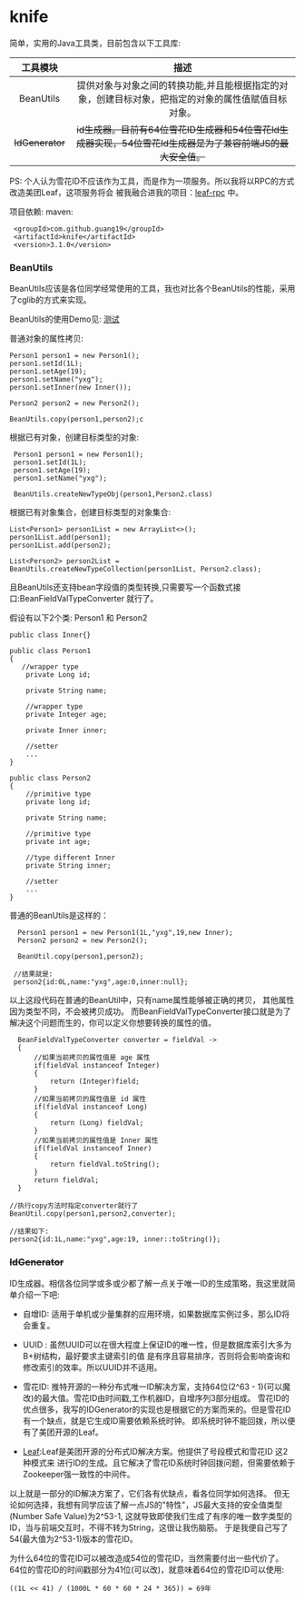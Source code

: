 # knife

简单，实用的Java工具类，目前包含以下工具库:
 
|    工具模块       |      描述         |
| :---:            |     :----:       |
| BeanUtils        | 提供对象与对象之间的转换功能,并且能根据指定的对象，创建目标对象，把指定的对象的属性值赋值目标对象。|
| ~~IdGenerator~~  | ~~id生成器。目前有64位雪花ID生成器和54位雪花Id生成器实现，54位雪花Id生成器是为了兼容前端JS的最大安全值。~~ |

PS: 个人认为雪花ID不应该作为工具，而是作为一项服务。所以我将以RPC的方式改造美团Leaf，这项服务将会
被我融合进我的项目：[leaf-rpc](https://github.com/guang19/leaf-rpc) 中。

项目依赖:
maven:
````text
 <groupId>com.github.guang19</groupId>
 <artifactId>knife</artifactId>
 <version>3.1.0</version>
````

### BeanUtils

BeanUtils应该是各位同学经常使用的工具，我也对比各个BeanUtils的性能，采用了cglib的方式来实现。

BeanUtils的使用Demo见: [测试](https://github.com/guang19/knife/blob/master/src/test/java/com/github/guang19/knife/BeanUtilTest.java)

普通对象的属性拷贝:

````text
Person1 person1 = new Person1();
person1.setId(1L);
person1.setAge(19);
person1.setName("yxg");
person1.setInner(new Inner());

Person2 person2 = new Person2();

BeanUtils.copy(person1,person2);c
````

根据已有对象，创建目标类型的对象:

````text
 Person1 person1 = new Person1();
 person1.setId(1L);
 person1.setAge(19);
 person1.setName("yxg");

 BeanUtils.createNewTypeObj(person1,Person2.class)
````

根据已有对象集合，创建目标类型的对象集合:

````text
List<Person1> person1List = new ArrayList<>();
person1List.add(person1);
person1List.add(person2);

List<Person2> person2List = BeanUtils.createNewTypeCollection(person1List, Person2.class);
````

且BeanUtils还支持bean字段值的类型转换,只需要写一个函数式接口:BeanFieldValTypeConverter 就行了。

假设有以下2个类: Person1 和 Person2

````text
public class Inner{}
     
public class Person1
{
   //wrapper type
    private Long id;
     
    private String name;
     
    //wrapper type
    private Integer age;
     
    private Inner inner;
     
    //setter
    ...
}
     
public class Person2
{
    //primitive type
    private long id;
     
    private String name;
     
    //primitive type
    private int age;
     
    //type different Inner
    private String inner;
     
    //setter
    ...
}
````

普通的BeanUtils是这样的：

````text
  Person1 person1 = new Person1(1L,"yxg",19,new Inner);
  Person2 person2 = new Person2();
 
  BeanUtil.copy(person1,person2);
    
 //结果就是:
 person2{id:0L,name:"yxg",age:0,inner:null};
````

以上这段代码在普通的BeanUtil中，只有name属性能够被正确的拷贝，
其他属性因为类型不同，不会被拷贝成功。
而BeanFieldValTypeConverter接口就是为了解决这个问题而生的，你可以定义你想要转换的属性的值。

`````text
  BeanFieldValTypeConverter converter = fieldVal ->
  {
      //如果当前拷贝的属性值是 age 属性
      if(fieldVal instanceof Integer)
      {
          return (Integer)field;
      }
      //如果当前拷贝的属性值是 id 属性
      if(fieldVal instanceof Long)
      {
          return (Long) fieldVal;
      }
      //如果当前拷贝的属性值是 Inner 属性
      if(fieldVal instanceof Inner)
      {
          return fieldVal.toString();
      }
      return fieldVal;
  }

//执行copy方法时指定converter就行了
BeanUtil.copy(person1,person2,converter);

//结果如下:
person2{id:1L,name:"yxg",age:19, inner::toString()};
`````

### ~~IdGenerator~~

ID生成器。相信各位同学或多或少都了解一点关于唯一ID的生成策略，我这里就简单介绍一下吧:
- 自增ID: 适用于单机或少量集群的应用环境，如果数据库实例过多，那么ID将会重复。

- UUID : 虽然UUID可以在很大程度上保证ID的唯一性，但是数据库索引大多为B+树结构，最好要求主键索引的值
是有序且容易排序，否则将会影响查询和修改索引的效率。所以UUID并不适用。

- 雪花ID: 推特开源的一种分布式唯一ID解决方案，支持64位(2^63 - 1)(可以魔改)的最大值。雪花ID由时间戳,工作机器ID，自增序列3部分组成。
雪花ID的优点很多，我写的IDGenerator的实现也是根据它的方案而来的。但是雪花ID有一个缺点，就是它生成ID需要依赖系统时钟。
即系统时钟不能回拨，所以便有了美团开源的Leaf。

- [Leaf](https://github.com/Meituan-Dianping/Leaf):Leaf是美团开源的分布式ID解决方案。他提供了号段模式和雪花ID 这2种模式来
进行ID的生成。且它解决了雪花ID系统时钟回拨问题，但需要依赖于Zookeeper强一致性的中间件。

以上就是一部分的ID解决方案了，它们各有优缺点，看各位同学如何选择。
但无论如何选择，我想有同学应该了解一点JS的"特性"，JS最大支持的安全值类型(Number Safe Value)为2^53-1,
这就导致即使我们生成了有序的唯一数字类型的ID，当与前端交互时，不得不转为String，这很让我伤脑筋。
于是我便自己写了54(最大值为2^53-1)版本的雪花ID。

为什么64位的雪花ID可以被改造成54位的雪花ID，当然需要付出一些代价了。
64位的雪花ID的时间戳部分为41位(可以改)，就意味着64位的雪花ID可以使用:
````text
((1L << 41) / (1000L * 60 * 60 * 24 * 365)) = 69年
````